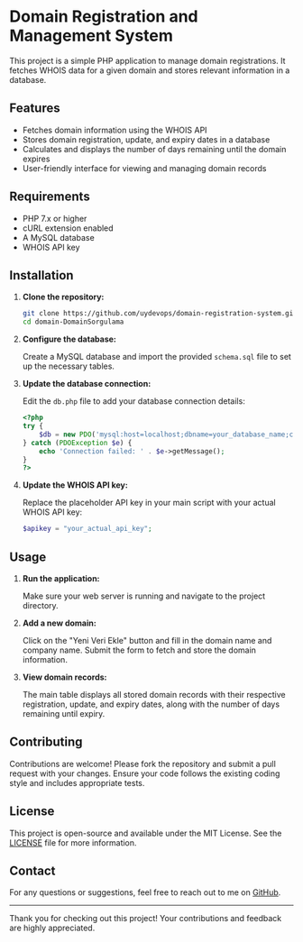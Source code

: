 # Domain Registration and Management System

This project is a simple PHP application to manage domain registrations. It fetches WHOIS data for a given domain and stores relevant information in a database.

## Features

- Fetches domain information using the WHOIS API
- Stores domain registration, update, and expiry dates in a database
- Calculates and displays the number of days remaining until the domain expires
- User-friendly interface for viewing and managing domain records

## Requirements

- PHP 7.x or higher
- cURL extension enabled
- A MySQL database
- WHOIS API key

## Installation

1. **Clone the repository:**

    ```bash
    git clone https://github.com/uydevops/domain-registration-system.git](https://github.com/uydevops/DomainSorgulama)
    cd domain-DomainSorgulama
    ```

2. **Configure the database:**

    Create a MySQL database and import the provided `schema.sql` file to set up the necessary tables.

3. **Update the database connection:**

    Edit the `db.php` file to add your database connection details:

    ```php
    <?php
    try {
        $db = new PDO('mysql:host=localhost;dbname=your_database_name;charset=utf8', 'your_username', 'your_password');
    } catch (PDOException $e) {
        echo 'Connection failed: ' . $e->getMessage();
    }
    ?>
    ```

4. **Update the WHOIS API key:**

    Replace the placeholder API key in your main script with your actual WHOIS API key:

    ```php
    $apikey = "your_actual_api_key";
    ```

## Usage

1. **Run the application:**

    Make sure your web server is running and navigate to the project directory.

2. **Add a new domain:**

    Click on the "Yeni Veri Ekle" button and fill in the domain name and company name. Submit the form to fetch and store the domain information.

3. **View domain records:**

    The main table displays all stored domain records with their respective registration, update, and expiry dates, along with the number of days remaining until expiry.

## Contributing

Contributions are welcome! Please fork the repository and submit a pull request with your changes. Ensure your code follows the existing coding style and includes appropriate tests.

## License

This project is open-source and available under the MIT License. See the [LICENSE](LICENSE) file for more information.

## Contact

For any questions or suggestions, feel free to reach out to me on [GitHub](https://github.com/uydevops).

---

Thank you for checking out this project! Your contributions and feedback are highly appreciated.
